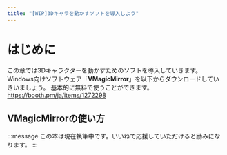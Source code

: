 ```yaml
---
title: "[WIP]3Dキャラを動かすソフトを導入しよう"
---
```

# はじめに
この章では3Dキャラクターを動かすためのソフトを導入していきます。
Windows向けソフトウェア「**VMagicMirror**」を以下からダウンロードしていきいましょう。
基本的に無料で使うことができます。
https://booth.pm/ja/items/1272298

## VMagicMirrorの使い方

:::message
この本は現在執筆中です。いいねで応援していただけると励みになります。
:::